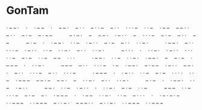 # GonTam

  · – – ·　 ·　 · – –　 ·　 – – ·　 – · ·　 – · · –　 – · ·　 · · · –　 · · –　 · – –　 – – · ·　 – · ·　 – · –　 – · – –　　　 – · – ·　 –　 – – ·　 · – · ·　 –　 · · · –　 – · –　 – · ·　 – –　　　 – · –　 ·　 · – – ·　 · · –　 · – · ·　 – · –　 – · ·　 · · – ·　　　 · – – ·　 – · ·　 · · · –　 · – · ·　 · · –　 · · – ·　 – · ·　 · · – ·　　　 – · · ·　 ·　 · · – ·　 · – · ·　 · · ·　 · · –　 – · –　 · · –　 – –　 · · ·　　　 · – – ·　 · · –　 · · – ·　 · – – ·　 –　 – · –　 · – – –　 ·　 · · – ·　　　 – – –　 – · ·　 · · · –　 · –　 · – – ·　 – · – –　 · – · ·　 – – · ·　 – · ·　 · · · –　 – · ·　 · · · –　　　 · – – –　 ·　 · – · ·　 · · –　 – · –　 · · · ·　 · · –　 · – – –　 – – · –　 – – ·　 –　 · · – ·　 – · ·　 · · – ·　　　 – · –　 ·　 · – – ·　 · · –　 · – · ·　　　 – – ·　 · · –　 · – · ·　 ·　 · · – ·　 – · –　 · · –　　　 – – –　 · · –　 · · · –　 – · –　 – ·　 · – – –　 ·　 · – –　 · · – ·　 · · –　 – · · ·　 ·　 · – · – · –　　　 · · – – –　 · · – – –　 – · · – ·　 – – – · ·　 – · · – ·　 · · – – –　 · · – – –　